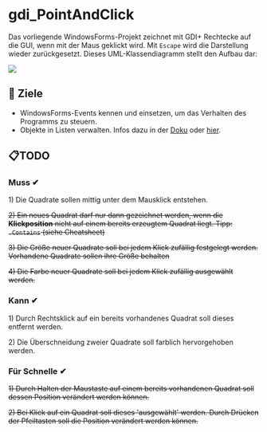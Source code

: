 # gdi_PointAndClick
Das vorliegende WindowsForms-Projekt zeichnet mit GDI+ Rechtecke auf die GUI, wenn mit der Maus geklickt wird. Mit `Escape` wird die Darstellung wieder zurückgesetzt. Dieses UML-Klassendiagramm stellt den Aufbau dar: 

[![](https://mermaid.ink/img/pako:eNp1UMFugzAM_ZXIp01DFYUQINdVu2xI03abconAbaNBUiWhG0Pw7Qus662-2Hrv-enZI9SmQeBQt9K5nZIHKzuhhSahVow82a6SSo9_GCEPFmsv9aFFx8mLcn5--wfmq-Y1bHgyz3hG7ef57p6cjWqudGV6h4-tqj9va55x2JkvfUMwQQQd2k6qJqRfwwnwR-xQAA_j3lh0XoDQi1L23rwPugbubY8R9KdGerycC3wvWxdQbJQ3tro8ZGkRnKQGPsI38G1KN1lOaZnSuEjidJtEMAAv2KYskzJP0yRnKcuTKYIfY4JrvGG0YDmjZcximhVZsdp9rOSSY_oFr3V3_A?type=png)](https://mermaid.live/edit#pako:eNp1UMFugzAM_ZXIp01DFYUQINdVu2xI03abconAbaNBUiWhG0Pw7Qus662-2Hrv-enZI9SmQeBQt9K5nZIHKzuhhSahVow82a6SSo9_GCEPFmsv9aFFx8mLcn5--wfmq-Y1bHgyz3hG7ef57p6cjWqudGV6h4-tqj9va55x2JkvfUMwQQQd2k6qJqRfwwnwR-xQAA_j3lh0XoDQi1L23rwPugbubY8R9KdGerycC3wvWxdQbJQ3tro8ZGkRnKQGPsI38G1KN1lOaZnSuEjidJtEMAAv2KYskzJP0yRnKcuTKYIfY4JrvGG0YDmjZcximhVZsdp9rOSSY_oFr3V3_A)

## :dart: Ziele
- WindowsForms-Events kennen und einsetzen, um das Verhalten des Programms zu steuern.
- Objekte in Listen verwalten. Infos dazu in der [Doku](https://learn.microsoft.com/en-us/dotnet/api/system.collections.generic.list-1?view=net-8.0) oder [hier](https://csharp-hilfe.de/c-sharp-lists/).

## :clipboard:TODO
### Muss ✔
~~<p>1)  Die Quadrate sollen mittig unter dem Mausklick entstehen.</p>~~
~~<p>2)	Ein neues Quadrat darf nur dann gezeichnet werden, wenn die **Klickposition** nicht auf einem bereits erzeugtem Quadrat liegt. Tipp: `.Contains` (siehe Cheatsheet)</p>~~
~~<p>3)	Die Größe neuer Quadrate soll bei jedem Klick zufällig festgelegt werden. Vorhandene Quadrate sollen ihre Größe behalten</p>~~
~~<p>4)	Die Farbe neuer Quadrate soll bei jedem Klick zufällig ausgewählt werden.</p>~~

### Kann ✔
~~<p>1)  Durch Rechtsklick auf ein bereits vorhandenes Quadrat soll dieses entfernt werden.</p>~~
2)	Die Überschneidung zweier Quadrate soll farblich hervorgehoben werden.

### Für Schnelle ✔
~~1)	Durch Halten der Maustaste auf einem bereits vorhandenen Quadrat soll dessen Position verändert werden können.~~

~~2)	Bei Klick auf ein Quadrat soll dieses 'ausgewählt' werden. Durch Drücken der Pfeiltasten soll die Position verändert werden können.~~
